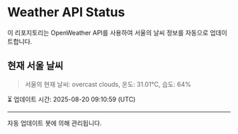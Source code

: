 
# Weather API Status

이 리포지토리는 OpenWeather API를 사용하여 서울의 날씨 정보를 자동으로 업데이트합니다.

## 현재 서울 날씨
> 서울의 현재 날씨: overcast clouds, 온도: 31.01°C, 습도: 64%

⏳ 업데이트 시간: 2025-08-20 09:10:59 (UTC)

---
자동 업데이트 봇에 의해 관리됩니다.
